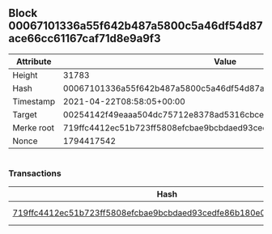 ## Block 00067101336a55f642b487a5800c5a46df54d87ace66cc61167caf71d8e9a9f3

Attribute | Value
--- | ---
Height | 31783
Hash | 00067101336a55f642b487a5800c5a46df54d87ace66cc61167caf71d8e9a9f3
Timestamp | 2021-04-22T08:58:05+00:00
Target | 00254142f49eaaa504dc75712e8378ad5316cbcead634704b3734b6271167cc4
Merke root | 719ffc4412ec51b723ff5808efcbae9bcbdaed93cedfe86b180e0e440959b59a
Nonce | 1794417542

```

```

### Transactions

Hash | Amount
--- | ---
[719ffc4412ec51b723ff5808efcbae9bcbdaed93cedfe86b180e0e440959b59a](719ffc4412ec51b723ff5808efcbae9bcbdaed93cedfe86b180e0e440959b59a.md) | 10.00000000 SKEPTI 
